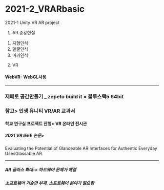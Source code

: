 # 2021-2_VRARbasic
2021-1 Unity VR AR project

1. AR 증강현실
1) 지형인식
2) 얼굴인식
3) 마커인식


2. VR
#### WebVR- WebGL사용

***
### 제페토 공간만들기 _ zepeto build it × 블루스택5 64bit


### 참고> 인생 유니티 VR/AR 교과서
#### 학교 연구실 프로젝트 진행> VR 온라인 전시관
##### 2021 VR IEEE 논문> 
Evaluating the Potential of Glanceable AR Interfaces for Authentic Everyday UsesGlassable AR  
***
##### AR 글라스 확대-> 하드웨어 문제가 해결
##### 소프트웨어 기술만 부재. 소프트웨어 분야가 필요함

